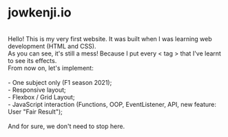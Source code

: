 # jowkenji.io 
<br>Hello! This is my very first website. It was built when I was learning web development (HTML and CSS).
<br>As you can see, it's still a mess! Because I put every < tag > that I've learnt to see its effects.
<br>From now on, let's implement:
<br>
<br> - One subject only (F1 season 2021);
<br> - Responsive layout;
<br> - Flexbox / Grid Layout;
<br> - JavaScript interaction (Functions, OOP, EventListener, API, new feature: User "Fair Result");
<br>
<br>And for sure, we don't need to stop here.<br>
